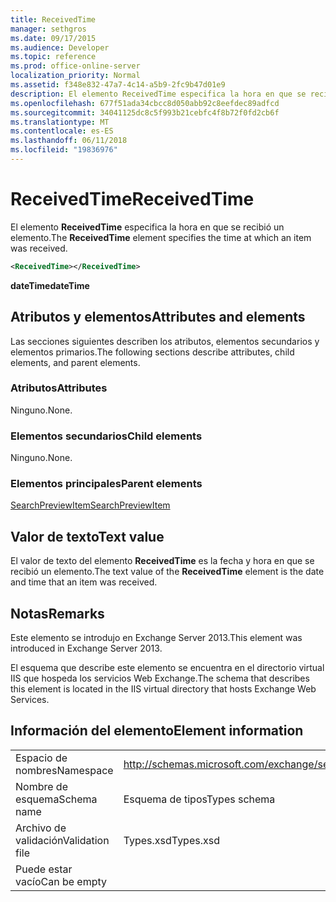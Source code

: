 ```yaml
---
title: ReceivedTime
manager: sethgros
ms.date: 09/17/2015
ms.audience: Developer
ms.topic: reference
ms.prod: office-online-server
localization_priority: Normal
ms.assetid: f348e832-47a7-4c14-a5b9-2fc9b47d01e9
description: El elemento ReceivedTime especifica la hora en que se recibió un elemento.
ms.openlocfilehash: 677f51ada34cbcc8d050abb92c8eefdec89adfcd
ms.sourcegitcommit: 34041125dc8c5f993b21cebfc4f8b72f0fd2cb6f
ms.translationtype: MT
ms.contentlocale: es-ES
ms.lasthandoff: 06/11/2018
ms.locfileid: "19836976"
---
```

# <a name="receivedtime"></a><span data-ttu-id="08a1b-103">ReceivedTime</span><span class="sxs-lookup"><span data-stu-id="08a1b-103">ReceivedTime</span></span>

<span data-ttu-id="08a1b-104">El elemento **ReceivedTime** especifica la hora en que se recibió un elemento.</span><span class="sxs-lookup"><span data-stu-id="08a1b-104">The **ReceivedTime** element specifies the time at which an item was received.</span></span> 
  
```XML
<ReceivedTime></ReceivedTime>
```

 <span data-ttu-id="08a1b-105">**dateTime**</span><span class="sxs-lookup"><span data-stu-id="08a1b-105">**dateTime**</span></span>
## <a name="attributes-and-elements"></a><span data-ttu-id="08a1b-106">Atributos y elementos</span><span class="sxs-lookup"><span data-stu-id="08a1b-106">Attributes and elements</span></span>

<span data-ttu-id="08a1b-107">Las secciones siguientes describen los atributos, elementos secundarios y elementos primarios.</span><span class="sxs-lookup"><span data-stu-id="08a1b-107">The following sections describe attributes, child elements, and parent elements.</span></span>
  
### <a name="attributes"></a><span data-ttu-id="08a1b-108">Atributos</span><span class="sxs-lookup"><span data-stu-id="08a1b-108">Attributes</span></span>

<span data-ttu-id="08a1b-109">Ninguno.</span><span class="sxs-lookup"><span data-stu-id="08a1b-109">None.</span></span>
  
### <a name="child-elements"></a><span data-ttu-id="08a1b-110">Elementos secundarios</span><span class="sxs-lookup"><span data-stu-id="08a1b-110">Child elements</span></span>

<span data-ttu-id="08a1b-111">Ninguno.</span><span class="sxs-lookup"><span data-stu-id="08a1b-111">None.</span></span>
  
### <a name="parent-elements"></a><span data-ttu-id="08a1b-112">Elementos principales</span><span class="sxs-lookup"><span data-stu-id="08a1b-112">Parent elements</span></span>

[<span data-ttu-id="08a1b-113">SearchPreviewItem</span><span class="sxs-lookup"><span data-stu-id="08a1b-113">SearchPreviewItem</span></span>](searchpreviewitem.md)
  
## <a name="text-value"></a><span data-ttu-id="08a1b-114">Valor de texto</span><span class="sxs-lookup"><span data-stu-id="08a1b-114">Text value</span></span>

<span data-ttu-id="08a1b-115">El valor de texto del elemento **ReceivedTime** es la fecha y hora en que se recibió un elemento.</span><span class="sxs-lookup"><span data-stu-id="08a1b-115">The text value of the **ReceivedTime** element is the date and time that an item was received.</span></span> 
  
## <a name="remarks"></a><span data-ttu-id="08a1b-116">Notas</span><span class="sxs-lookup"><span data-stu-id="08a1b-116">Remarks</span></span>

<span data-ttu-id="08a1b-117">Este elemento se introdujo en Exchange Server 2013.</span><span class="sxs-lookup"><span data-stu-id="08a1b-117">This element was introduced in Exchange Server 2013.</span></span>
  
<span data-ttu-id="08a1b-118">El esquema que describe este elemento se encuentra en el directorio virtual IIS que hospeda los servicios Web Exchange.</span><span class="sxs-lookup"><span data-stu-id="08a1b-118">The schema that describes this element is located in the IIS virtual directory that hosts Exchange Web Services.</span></span>
  
## <a name="element-information"></a><span data-ttu-id="08a1b-119">Información del elemento</span><span class="sxs-lookup"><span data-stu-id="08a1b-119">Element information</span></span>

|||
|:-----|:-----|
|<span data-ttu-id="08a1b-120">Espacio de nombres</span><span class="sxs-lookup"><span data-stu-id="08a1b-120">Namespace</span></span>  <br/> |http://schemas.microsoft.com/exchange/services/2006/types  <br/> |
|<span data-ttu-id="08a1b-121">Nombre de esquema</span><span class="sxs-lookup"><span data-stu-id="08a1b-121">Schema name</span></span>  <br/> |<span data-ttu-id="08a1b-122">Esquema de tipos</span><span class="sxs-lookup"><span data-stu-id="08a1b-122">Types schema</span></span>  <br/> |
|<span data-ttu-id="08a1b-123">Archivo de validación</span><span class="sxs-lookup"><span data-stu-id="08a1b-123">Validation file</span></span>  <br/> |<span data-ttu-id="08a1b-124">Types.xsd</span><span class="sxs-lookup"><span data-stu-id="08a1b-124">Types.xsd</span></span>  <br/> |
|<span data-ttu-id="08a1b-125">Puede estar vacío</span><span class="sxs-lookup"><span data-stu-id="08a1b-125">Can be empty</span></span>  <br/> ||
   


